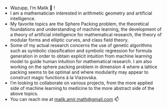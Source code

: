 - Wazupp, I’m Malik 👋 !
- I am a mathematician interested in arithmetic geometry and artificial intelligence. 
- My favorite topics are the Sphere Packing problem, the theoretical foundations and understanding of machine learning, the development of a theory of artificial intelligence for mathematical research, the theory of modular forms and elliptic curves, and class field theory. 
- Some of my actual research concerns the use of genetic algorithms such as symbolic classification and symbolic regression for formula generation in order to obtain explicit intuition from machine learning model to guide human intuition for mathematical research. I am also working on the sphere packing problem in dimension 4 where a lattice packing seems to be optimal and where modularity may appear to construct magic functions à la Viazovska. 
- I’m looking to collaborate on various projects, from the more applied side of machine learning to medicine to the more abstract side of the above topics. 
- You can reach me at malik.amir.math@gmail.com 📫

<!---
malik-amir/malik-amir is a ✨ special ✨ repository because its `README.md` (this file) appears on your GitHub profile.
You can click the Preview link to take a look at your changes.
--->
